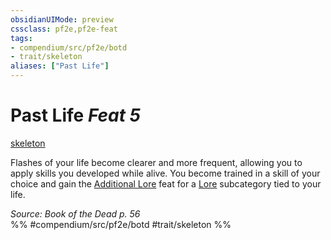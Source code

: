 ```yaml
---
obsidianUIMode: preview
cssclass: pf2e,pf2e-feat
tags:
- compendium/src/pf2e/botd
- trait/skeleton
aliases: ["Past Life"]
---
```

# Past Life  *Feat 5*  
[skeleton](../../Rules/traits/skeleton-b1.md)  


Flashes of your life become clearer and more frequent, allowing you to apply skills you developed while alive. You become trained in a skill of your choice and gain the [Additional Lore](additional-lore.md) feat for a [Lore](../skills.md#Lore) subcategory tied to your life.

*Source: Book of the Dead p. 56*  
%% #compendium/src/pf2e/botd #trait/skeleton %%